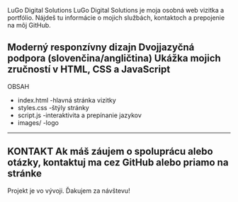 LuGo Digital Solutions
LuGo Digital Solutions je moja osobná web vizitka a portfólio.
Nájdeš tu informácie o mojich službách, kontaktoch a prepojenie na môj GitHub.

<i class="bi bi-laptop"></i>Moderný responzívny dizajn
Dvojjazyčná podpora (slovenčina/angličtina)
Ukážka mojich zručností v HTML, CSS a JavaScript
---
OBSAH
- index.html -hlavná stránka vizitky
- styles.css -štýly stránky
- script.js -interaktivita a prepínanie jazykov
- images/ -logo
---
KONTAKT
Ak máš záujem o spoluprácu alebo otázky, kontaktuj ma cez GitHub alebo priamo na stránke
---
Projekt je vo vývoji. Ďakujem za návštevu!
